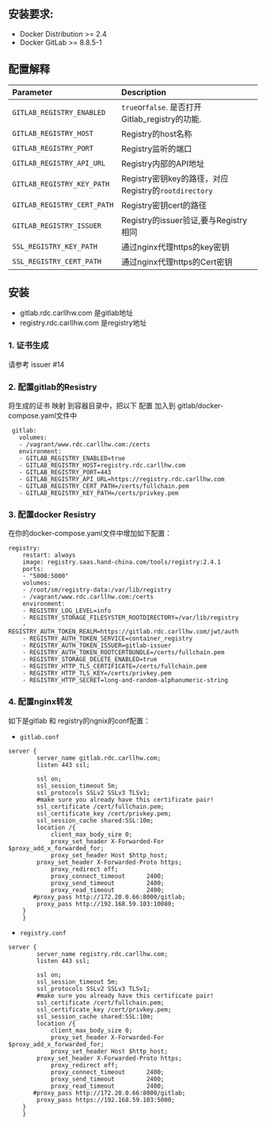 ## 安装要求:

* Docker Distribution &gt;= 2.4
* Docker GitLab &gt;= 8.8.5-1

## 配置解释

| Parameter | Description |
| :--- | :--- |
| `GITLAB_REGISTRY_ENABLED` | `true`or`false`. 是否打开Gitlab_registry的功能. |
| `GITLAB_REGISTRY_HOST` | Registry的host名称 |
| `GITLAB_REGISTRY_PORT` | Registry监听的端口 |
| `GITLAB_REGISTRY_API_URL` | Registry内部的API地址 |
| `GITLAB_REGISTRY_KEY_PATH` | Registry密钥key的路径，对应Registry的`rootdirectory` |
| `GITLAB_REGISTRY_CERT_PATH` | Registry密钥cert的路径 |
| `GITLAB_REGISTRY_ISSUER` | Registry的issuer验证,要与Registry相同|
| `SSL_REGISTRY_KEY_PATH` | 通过nginx代理https的key密钥 |
| `SSL_REGISTRY_CERT_PATH` | 通过nginx代理https的Cert密钥|

## 安装
 
* gitlab.rdc.carllhw.com 是gitlab地址
* registry.rdc.carllhw.com 是registry地址

### 1. 证书生成
请参考 issuer #14

### 2. 配置gitlab的Resistry
将生成的证书 映射 到容器目录中，把以下 配置 加入到 gitlab/docker-compose.yaml文件中
```
 gitlab:
   volumes:
   - /vagrant/www.rdc.carllhw.com:/certs
   environment:
   - GITLAB_REGISTRY_ENABLED=true
   - GITLAB_REGISTRY_HOST=registry.rdc.carllhw.com
   - GITLAB_REGISTRY_PORT=443
   - GITLAB_REGISTRY_API_URL=https://registry.rdc.carllhw.com
   - GITLAB_REGISTRY_CERT_PATH=/certs/fullchain.pem
   - GITLAB_REGISTRY_KEY_PATH=/certs/privkey.pem
```

### 3. 配置docker Resistry
在你的docker-compose.yaml文件中增加如下配置：
```
registry:
    restart: always
    image: registry.saas.hand-china.com/tools/registry:2.4.1
    ports:
    - "5000:5000"
    volumes:
    - /root/sm/registry-data:/var/lib/registry
    - /vagrant/www.rdc.carllhw.com:/certs
    environment:
    - REGISTRY_LOG_LEVEL=info
    - REGISTRY_STORAGE_FILESYSTEM_ROOTDIRECTORY=/var/lib/registry
    - REGISTRY_AUTH_TOKEN_REALM=https://gitlab.rdc.carllhw.com/jwt/auth
    - REGISTRY_AUTH_TOKEN_SERVICE=container_registry
    - REGISTRY_AUTH_TOKEN_ISSUER=gitlab-issuer
    - REGISTRY_AUTH_TOKEN_ROOTCERTBUNDLE=/certs/fullchain.pem
    - REGISTRY_STORAGE_DELETE_ENABLED=true
    - REGISTRY_HTTP_TLS_CERTIFICATE=/certs/fullchain.pem
    - REGISTRY_HTTP_TLS_KEY=/certs/privkey.pem
    - REGISTRY_HTTP_SECRET=long-and-random-alphanumeric-string
```

### 4. 配置nginx转发
如下是gitlab 和 registry的ngnix的conf配置：

* `gitlab.conf`
  
```
server {
        server_name gitlab.rdc.carllhw.com;
        listen 443 ssl;

        ssl on;
        ssl_session_timeout 5m;
        ssl_protocols SSLv2 SSLv3 TLSv1;
        #make sure you already have this certificate pair!
        ssl_certificate /cert/fullchain.pem;
        ssl_certificate_key /cert/privkey.pem;
        ssl_session_cache shared:SSL:10m;
        location /{
            client_max_body_size 0;
            proxy_set_header X-Forwarded-For $proxy_add_x_forwarded_for;
            proxy_set_header Host $http_host;
	    proxy_set_header X-Forwarded-Proto https;
            proxy_redirect off;
            proxy_connect_timeout      2400;
            proxy_send_timeout         2400;
            proxy_read_timeout         2400;
	   #proxy_pass http://172.20.0.66:8000/gitlab;
	    proxy_pass http://192.168.59.103:10080;
	}
    }

```
* `registry.conf`

```
server {
        server_name registry.rdc.carllhw.com;
        listen 443 ssl;

        ssl on;
        ssl_session_timeout 5m;
        ssl_protocols SSLv2 SSLv3 TLSv1;
        #make sure you already have this certificate pair!
        ssl_certificate /cert/fullchain.pem;
        ssl_certificate_key /cert/privkey.pem;
        ssl_session_cache shared:SSL:10m;
        location /{
            client_max_body_size 0;
            proxy_set_header X-Forwarded-For $proxy_add_x_forwarded_for;
            proxy_set_header Host $http_host;
	    proxy_set_header X-Forwarded-Proto https;
            proxy_redirect off;
            proxy_connect_timeout      2400;
            proxy_send_timeout         2400;
            proxy_read_timeout         2400;
	   #proxy_pass http://172.20.0.66:8000/gitlab;
	    proxy_pass https://192.168.59.103:5000;
	}
    }

```
